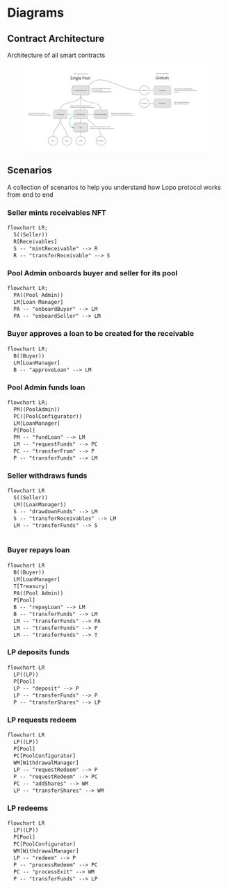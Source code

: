 # Diagrams

## Contract Architecture

Architecture of all smart contracts&#x20;

<figure><img src="../.gitbook/assets/image.png" alt=""><figcaption></figcaption></figure>

## Scenarios

A collection of scenarios to help you understand how Lopo protocol works from end to end

### Seller mints receivables NFT

```mermaid
flowchart LR;
  S((Seller))
  R[Receivables]
  S -- "mintReceivable" --> R
  R -- "transferReceivable" --> S
```

### Pool Admin onboards buyer and seller for its pool

```mermaid
flowchart LR;
  PA((Pool Admin))
  LM[Loan Manager]
  PA -- "onboardBuyer" --> LM
  PA -- "onboardSeller" --> LM
```

### Buyer approves a loan to be created for the receivable

```mermaid
flowchart LR;
  B((Buyer))
  LM[LoanManager]
  B -- "approveLoan" --> LM
```

### Pool Admin funds loan

```mermaid
flowchart LR;
  PM((PoolAdmin))
  PC((PoolConfigurator))
  LM[LoanManager]
  P[Pool]
  PM -- "fundLoan" --> LM
  LM -- "requestFunds" --> PC
  PC -- "transferFrom" --> P
  P -- "transferFunds" --> LM  
```

### Seller withdraws funds

```mermaid
flowchart LR
  S((Seller))
  LM((LoanManager))
  S -- "drawdownFunds" --> LM
  S -- "transferReceivables" --> LM
  LM -- "transferFunds" --> S
  
```

### Buyer repays loan

```mermaid
flowchart LR
  B((Buyer))
  LM[LoanManager]
  T[Treasury]
  PA((Pool Admin))
  P[Pool]
  B -- "repayLoan" --> LM
  B -- "transferFunds" --> LM
  LM -- "transferFunds" --> PA
  LM -- "transferFunds" --> P
  LM -- "transferFunds" --> T
```

### LP deposits funds

```mermaid
flowchart LR
  LP((LP))
  P[Pool]
  LP -- "deposit" --> P
  LP -- "transferFunds" --> P
  P -- "transferShares" --> LP
```

### LP requests redeem

```mermaid
flowchart LR
  LP((LP))
  P[Pool]
  PC[PoolConfigurator]
  WM[WithdrawalManager]
  LP -- "requestRedeem" --> P
  P -- "requestRedeem" --> PC
  PC -- "addShares" --> WM
  LP -- "transferShares" --> WM
```

### LP redeems

```mermaid
flowchart LR
  LP((LP))
  P[Pool]
  PC[PoolConfigurator]
  WM[WithdrawalManager]
  LP -- "redeem" --> P
  P -- "processRedeem" --> PC
  PC -- "processExit" --> WM
  P -- "transferFunds" --> LP
```

